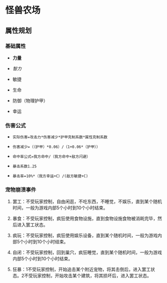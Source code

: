 怪兽农场
========

属性规划
--------

### 基础属性

*   **力量**

*   *智力*

*   敏捷

*   生命

*   防御（物理护甲）

*   幸运

### 伤害公式

*   `实际伤害=攻击力*伤害减少*护甲克制系数*属性克制系数`

*   `伤害减少=（（护甲）*0.06）/（1+0.06*（护甲））`

*   `命中率公式=我方命中/（我方命中+敌方闪避）`

*   `暴击系数1.25`

*   `暴击率=10%*（我方幸运+C）/(敌方敏捷+C)`

### 宠物崩溃事件

1.  罢工：不受玩家控制，自由闲逛，不吃东西，不睡觉，不娱乐，直到某个随机时间，一般为游戏内部5个小时到10个小时结束。

2.  暴食：不受玩家控制，疯狂使用食物设施，直到食物设施食物被消耗完毕，然后进入罢工状态。

3.  疯玩：不受玩家控制，疯狂使用娱乐设备，直到某个随机时间，一般为游戏内部5个小时到10个小时结束。

4.  自闭：不受玩家控制，回到巢穴，疯狂睡觉，直到某个随机时间，一般为游戏内部5个小时到10个小时结束。

5.  狂暴：1不受玩家控制，开始追击某个附近宠物，将其击倒后，进入罢工状态。2不受玩家控制，开始攻击某个建筑，将其损坏后，进入罢工状态。
